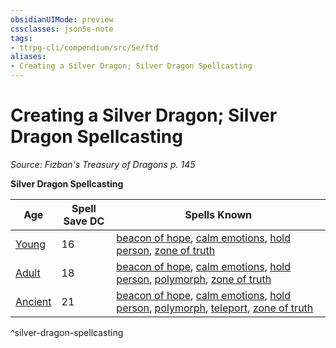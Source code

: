 ```yaml
---
obsidianUIMode: preview
cssclasses: json5e-note
tags:
- ttrpg-cli/compendium/src/5e/ftd
aliases:
- Creating a Silver Dragon; Silver Dragon Spellcasting
---
```

# Creating a Silver Dragon; Silver Dragon Spellcasting
*Source: Fizban's Treasury of Dragons p. 145* 

**Silver Dragon Spellcasting**

| Age | Spell Save DC | Spells Known |
|-----|---------------|--------------|
| [Young](/3-Mechanics/CLI/Compendium/bestiary/dragon/young-silver-dragon.md) | 16 | [beacon of hope](/3-Mechanics/CLI/Compendium/spells/beacon-of-hope.md), [calm emotions](/3-Mechanics/CLI/Compendium/spells/calm-emotions.md), [hold person](/3-Mechanics/CLI/Compendium/spells/hold-person.md), [zone of truth](/3-Mechanics/CLI/Compendium/spells/zone-of-truth.md) |
| [Adult](/3-Mechanics/CLI/Compendium/bestiary/dragon/adult-silver-dragon.md) | 18 | [beacon of hope](/3-Mechanics/CLI/Compendium/spells/beacon-of-hope.md), [calm emotions](/3-Mechanics/CLI/Compendium/spells/calm-emotions.md), [hold person](/3-Mechanics/CLI/Compendium/spells/hold-person.md), [polymorph](/3-Mechanics/CLI/Compendium/spells/polymorph.md), [zone of truth](/3-Mechanics/CLI/Compendium/spells/zone-of-truth.md) |
| [Ancient](/3-Mechanics/CLI/Compendium/bestiary/dragon/ancient-silver-dragon.md) | 21 | [beacon of hope](/3-Mechanics/CLI/Compendium/spells/beacon-of-hope.md), [calm emotions](/3-Mechanics/CLI/Compendium/spells/calm-emotions.md), [hold person](/3-Mechanics/CLI/Compendium/spells/hold-person.md), [polymorph](/3-Mechanics/CLI/Compendium/spells/polymorph.md), [teleport](/3-Mechanics/CLI/Compendium/spells/teleport.md), [zone of truth](/3-Mechanics/CLI/Compendium/spells/zone-of-truth.md) |
^silver-dragon-spellcasting